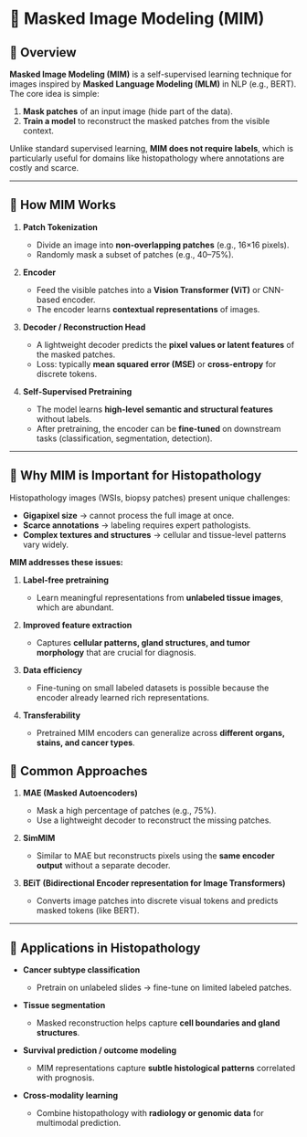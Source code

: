 # 🧬 Masked Image Modeling (MIM)

## 🔹 Overview

**Masked Image Modeling (MIM)** is a self-supervised learning technique for images inspired by **Masked Language Modeling (MLM)** in NLP (e.g., BERT).  
The core idea is simple:

1. **Mask patches** of an input image (hide part of the data).  
2. **Train a model** to reconstruct the masked patches from the visible context.  

Unlike standard supervised learning, **MIM does not require labels**, which is particularly useful for domains like histopathology where annotations are costly and scarce.

---

## 🔹 How MIM Works

1. **Patch Tokenization**  
   - Divide an image into **non-overlapping patches** (e.g., 16×16 pixels).  
   - Randomly mask a subset of patches (e.g., 40–75%).  

2. **Encoder**  
   - Feed the visible patches into a **Vision Transformer (ViT)** or CNN-based encoder.  
   - The encoder learns **contextual representations** of images.  

3. **Decoder / Reconstruction Head**  
   - A lightweight decoder predicts the **pixel values or latent features** of the masked patches.  
   - Loss: typically **mean squared error (MSE)** or **cross-entropy** for discrete tokens.  

4. **Self-Supervised Pretraining**  
   - The model learns **high-level semantic and structural features** without labels.  
   - After pretraining, the encoder can be **fine-tuned** on downstream tasks (classification, segmentation, detection).

---

## 🔹 Why MIM is Important for Histopathology

Histopathology images (WSIs, biopsy patches) present unique challenges:

- **Gigapixel size** → cannot process the full image at once.  
- **Scarce annotations** → labeling requires expert pathologists.  
- **Complex textures and structures** → cellular and tissue-level patterns vary widely.

**MIM addresses these issues:**

1. **Label-free pretraining**  
   - Learn meaningful representations from **unlabeled tissue images**, which are abundant.  

2. **Improved feature extraction**  
   - Captures **cellular patterns, gland structures, and tumor morphology** that are crucial for diagnosis.  

3. **Data efficiency**  
   - Fine-tuning on small labeled datasets is possible because the encoder already learned rich representations.  

4. **Transferability**  
   - Pretrained MIM encoders can generalize across **different organs, stains, and cancer types**.


## 🔹 Common Approaches

1. **MAE (Masked Autoencoders)**  
   - Mask a high percentage of patches (e.g., 75%).  
   - Use a lightweight decoder to reconstruct the missing patches.  

2. **SimMIM**  
   - Similar to MAE but reconstructs pixels using the **same encoder output** without a separate decoder.  

3. **BEiT (Bidirectional Encoder representation for Image Transformers)**  
   - Converts image patches into discrete visual tokens and predicts masked tokens (like BERT).

---

## 🔹 Applications in Histopathology

- **Cancer subtype classification**  
  - Pretrain on unlabeled slides → fine-tune on limited labeled patches.  

- **Tissue segmentation**  
  - Masked reconstruction helps capture **cell boundaries and gland structures**.  

- **Survival prediction / outcome modeling**  
  - MIM representations capture **subtle histological patterns** correlated with prognosis.  

- **Cross-modality learning**  
  - Combine histopathology with **radiology or genomic data** for multimodal prediction.
